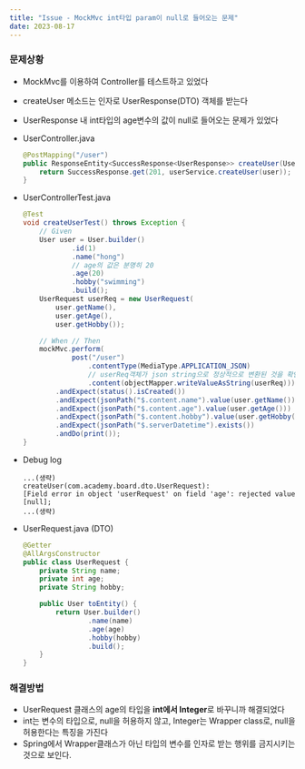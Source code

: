 ```yaml
---
title: "Issue - MockMvc int타입 param이 null로 들어오는 문제"
date: 2023-08-17
---
```


### 문제상황
- MockMvc를 이용하여 Controller를 테스트하고 있었다
- createUser 메소드는 인자로 UserResponse(DTO) 객체를 받는다
- UserResponse 내 int타입의 age변수의 값이 null로 들어오는 문제가 있었다

- UserController.java
    ```java
    @PostMapping("/user")
    public ResponseEntity<SuccessResponse<UserResponse>> createUser(UserRequest user) {
        return SuccessResponse.get(201, userService.createUser(user));
    }
    ```

- UserControllerTest.java
    ```java
    @Test
    void createUserTest() throws Exception {
        // Given
        User user = User.builder()
                .id(1)
                .name("hong")
                // age의 값은 분명히 20
                .age(20)
                .hobby("swimming")
                .build();
        UserRequest userReq = new UserRequest(
            user.getName(),
            user.getAge(),
            user.getHobby());

        // When // Then
        mockMvc.perform(
                post("/user")
                    .contentType(MediaType.APPLICATION_JSON)
                    // userReq객체가 json string으로 정상적으로 변환된 것을 확인
                    .content(objectMapper.writeValueAsString(userReq)))
            .andExpect(status().isCreated())
            .andExpect(jsonPath("$.content.name").value(user.getName()))
            .andExpect(jsonPath("$.content.age").value(user.getAge()))
            .andExpect(jsonPath("$.content.hobby").value(user.getHobby()))
            .andExpect(jsonPath("$.serverDatetime").exists())
            .andDo(print());
    }
    ```
- Debug log
    ```text
    ...(생략)
    createUser(com.academy.board.dto.UserRequest):
    [Field error in object 'userRequest' on field 'age': rejected value [null];
    ...(생략)
    ```

- UserRequest.java (DTO)
    ```java
    @Getter
    @AllArgsConstructor
    public class UserRequest {
        private String name;
        private int age;
        private String hobby;

        public User toEntity() {
            return User.builder()
                    .name(name)
                    .age(age)
                    .hobby(hobby)
                    .build();
        }
    }
    ```

### 해결방법
- UserRequest 클래스의 age의 타입을 **int에서 Integer**로 바꾸니까 해결되었다
- int는 변수의 타입으로, null을 허용하지 않고, Integer는 Wrapper class로, null을 허용한다는 특징을 가진다
- Spring에서 Wrapper클래스가 아닌 타입의 변수를 인자로 받는 행위를 금지시키는 것으로 보인다.
